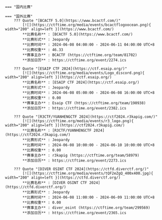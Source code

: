     === "国内比赛"
    
    === "国外比赛"
        ??? Quote "[BCACTF 5.0](https://www.bcactf.com/)"  
            [![](https://ctftime.org/media/events/bcactflogoocean.png){ width="200" align=left }](https://www.bcactf.com/)  
            **比赛名称** : [BCACTF 5.0](https://www.bcactf.com/)  
            **比赛形式** : Jeopardy  
            **比赛时间** : 2024-06-08 04:00:00 - 2024-06-11 04:00:00 UTC+8  
            **比赛权重** : 46.33  
            **赛事主办** : BCACTF (https://ctftime.org/team/81702)  
            **添加日历** : https://ctftime.org/event/2274.ics  
            
        ??? Quote "[ESAIP CTF 2024](https://ctf.esaip.org/)"  
            [![](https://ctftime.org/media/events/Logo_discord.png){ width="200" align=left }](https://ctf.esaip.org/)  
            **比赛名称** : [ESAIP CTF 2024](https://ctf.esaip.org/)  
            **比赛形式** : Jeopardy  
            **比赛时间** : 2024-06-08 05:00:00 - 2024-06-08 16:00:00 UTC+8  
            **比赛权重** : 0.00  
            **赛事主办** : Esaip CTF (https://ctftime.org/team/190938)  
            **添加日历** : https://ctftime.org/event/2382.ics  
            
        ??? Quote "[R3CTF/YUANHENGCTF 2024](https://ctf2024.r3kapig.com/)"  
            [![](https://ctftime.org/media/events/r3_logo.png){ width="200" align=left }](https://ctf2024.r3kapig.com/)  
            **比赛名称** : [R3CTF/YUANHENGCTF 2024](https://ctf2024.r3kapig.com/)  
            **比赛形式** : Jeopardy  
            **比赛时间** : 2024-06-08 10:00:00 - 2024-06-10 10:00:00 UTC+8  
            **比赛权重** : 0.00  
            **赛事主办** : r3kapig (https://ctftime.org/team/58979)  
            **添加日历** : https://ctftime.org/event/2273.ics  
            
        ??? Quote "[DIVER OSINT CTF 2024](https://ctfd.diverctf.org/)"  
            [![](https://ctftime.org/media/events/tQF2eZgQ_400x400.jpg){ width="200" align=left }](https://ctfd.diverctf.org/)  
            **比赛名称** : [DIVER OSINT CTF 2024](https://ctfd.diverctf.org/)  
            **比赛形式** : Jeopardy  
            **比赛时间** : 2024-06-08 11:00:00 - 2024-06-09 11:00:00 UTC+8  
            **比赛权重** : 0.00  
            **赛事主办** : diver_osint (https://ctftime.org/team/299569)  
            **添加日历** : https://ctftime.org/event/2365.ics  
            